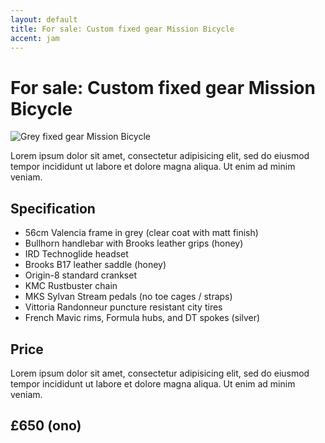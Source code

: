 ```yaml
---
layout: default
title: For sale: Custom fixed gear Mission Bicycle  
accent: jam
---
```


# For sale: Custom fixed gear Mission Bicycle

![Grey fixed gear Mission Bicycle](http://farm9.staticflickr.com/8150/7532127978_e46ce1e144_c.jpg "Grey fixed gear Mission Bicycle")

Lorem ipsum dolor sit amet, consectetur adipisicing elit, sed do eiusmod tempor incididunt ut labore et dolore magna aliqua. Ut enim ad minim veniam.

## Specification

* 56cm Valencia frame in grey (clear coat with matt finish) 
* Bullhorn handlebar with Brooks leather grips (honey)
* IRD Technoglide headset
* Brooks B17 leather saddle (honey)
* Origin-8 standard crankset
* KMC Rustbuster chain
* MKS Sylvan Stream pedals (no toe cages / straps)
* Vittoria Randonneur puncture resistant city tires
* French Mavic rims, Formula hubs, and DT spokes (silver)

## Price

Lorem ipsum dolor sit amet, consectetur adipisicing elit, sed do eiusmod tempor incididunt ut labore et dolore magna aliqua. Ut enim ad minim veniam.

## £650 (ono)
